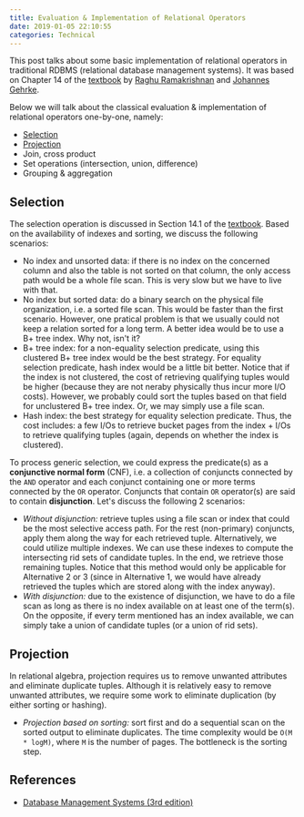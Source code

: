 ```yaml
---
title: Evaluation & Implementation of Relational Operators
date: 2019-01-05 22:10:55
categories: Technical
---
```


This post talks about some basic implementation of relational operators in traditional RDBMS (relational database management systems). It was based on Chapter 14 of the [textbook](http://pages.cs.wisc.edu/~dbbook/) by [Raghu Ramakrishnan](http://pages.cs.wisc.edu/~raghu) and [Johannes Gehrke](http://www.cs.cornell.edu/johannes).

Below we will talk about the classical evaluation & implementation of relational operators one-by-one, namely:

- [Selection](#Selection)
- [Projection](#Projection)
- Join, cross product
- Set operations (intersection, union, difference)
- Grouping & aggregation

## Selection

The selection operation is discussed in Section 14.1 of the [textbook](http://pages.cs.wisc.edu/~dbbook/). Based on the availability of indexes and sorting, we discuss the following scenarios:

- No index and unsorted data: if there is no index on the concerned column and also the table is not sorted on that column, the only access path would be a whole file scan. This is very slow but we have to live with that.
- No index but sorted data: do a binary search on the physical file organization, i.e. a sorted file scan. This would be faster than the first scenario. However, one pratical problem is that we usually could not keep a relation sorted for a long term. A better idea would be to use a B+ tree index. Why not, isn't it?
- B+ tree index: for a non-equality selection predicate, using this clustered B+ tree index would be the best strategy. For equality selection predicate, hash index would be a little bit better. Notice that if the index is not clustered, the cost of retrieving qualifying tuples would be higher (because they are not neraby physically thus incur more I/O costs). However, we probably could sort the tuples based on that field for unclustered B+ tree index. Or, we may simply use a file scan.
- Hash index: the best strategy for equality selection predicate. Thus, the cost includes: a few I/Os to retrieve bucket pages from the index + I/Os to retrieve qualifying tuples (again, depends on whether the index is clustered).

To process generic selection, we could express the predicate(s) as a **conjunctive normal form** (CNF), i.e. a collection of conjuncts connected by the `AND` operator and each conjunct containing one or more terms connected by the `OR` operator. Conjuncts that contain `OR` operator(s) are said to contain **disjunction**. Let's discuss the following 2 scenarios:

- _Without disjunction:_ retrieve tuples using a file scan or index that could be the most selective access path. For the rest (non-primary) conjuncts, apply them along the way for each retrieved tuple. Alternatively, we could utilize multiple indexes. We can use these indexes to compute the intersecting rid sets of candidate tuples. In the end, we retrieve those remaining tuples. Notice that this method would only be applicable for Alternative 2 or 3 (since in Alternative 1, we would have already retrieved the tuples which are stored along with the index anyway).
- _With disjunction:_ due to the existence of disjunction, we have to do a file scan as long as there is no index available on at least one of the term(s). On the opposite, if every term mentioned has an index available, we can simply take a union of candidate tuples (or a union of rid sets).

## Projection

In relational algebra, projection requires us to remove unwanted attributes and eliminate duplicate tuples. Although it is relatively easy to remove unwanted attributes, we require some work to eliminate duplication (by either sorting or hashing).

- _Projection based on sorting:_ sort first and do a sequential scan on the sorted output to eliminate duplicates. The time complexity would be `O(M * logM)`, where `M` is the number of pages. The bottleneck is the sorting step.

## References

- [Database Management Systems (3rd edition)](http://pages.cs.wisc.edu/~dbbook/)
